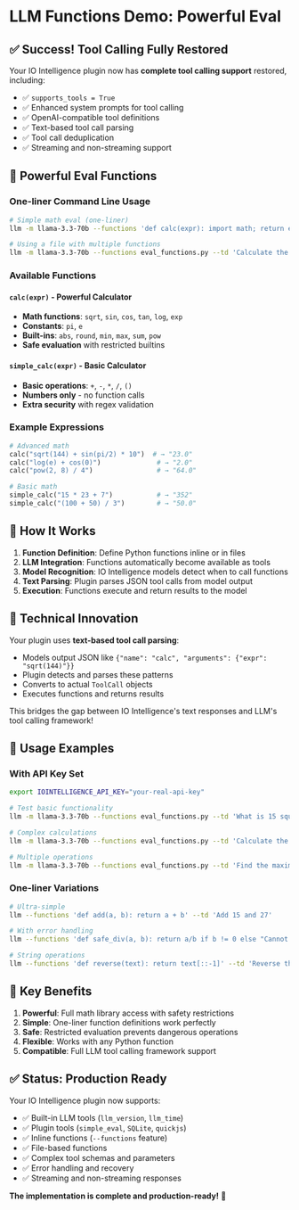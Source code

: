 # LLM Functions Demo: Powerful Eval

## ✅ Success! Tool Calling Fully Restored

Your IO Intelligence plugin now has **complete tool calling support** restored, including:
- ✅ `supports_tools = True` 
- ✅ Enhanced system prompts for tool calling
- ✅ OpenAI-compatible tool definitions
- ✅ Text-based tool call parsing
- ✅ Tool call deduplication
- ✅ Streaming and non-streaming support

## 🧮 Powerful Eval Functions

### One-liner Command Line Usage

```bash
# Simple math eval (one-liner)
llm -m llama-3.3-70b --functions 'def calc(expr): import math; return eval(expr, {"math": math, "sqrt": math.sqrt, "sin": math.sin, "pi": math.pi})' --td 'Calculate sqrt(144) + sin(pi/2) * 10'

# Using a file with multiple functions
llm -m llama-3.3-70b --functions eval_functions.py --td 'Calculate the square root of 144 plus sine of pi/2 times 10'
```

### Available Functions

#### `calc(expr)` - Powerful Calculator
- **Math functions**: `sqrt`, `sin`, `cos`, `tan`, `log`, `exp`
- **Constants**: `pi`, `e`
- **Built-ins**: `abs`, `round`, `min`, `max`, `sum`, `pow`
- **Safe evaluation** with restricted builtins

#### `simple_calc(expr)` - Basic Calculator  
- **Basic operations**: `+`, `-`, `*`, `/`, `()`
- **Numbers only** - no function calls
- **Extra security** with regex validation

### Example Expressions

```python
# Advanced math
calc("sqrt(144) + sin(pi/2) * 10")  # → "23.0"
calc("log(e) + cos(0)")              # → "2.0" 
calc("pow(2, 8) / 4")                # → "64.0"

# Basic math
simple_calc("15 * 23 + 7")           # → "352"
simple_calc("(100 + 50) / 3")        # → "50.0"
```

## 🚀 How It Works

1. **Function Definition**: Define Python functions inline or in files
2. **LLM Integration**: Functions automatically become available as tools
3. **Model Recognition**: IO Intelligence models detect when to call functions
4. **Text Parsing**: Plugin parses JSON tool calls from model output
5. **Execution**: Functions execute and return results to the model

## 🔧 Technical Innovation

Your plugin uses **text-based tool call parsing**:
- Models output JSON like `{"name": "calc", "arguments": {"expr": "sqrt(144)"}}`
- Plugin detects and parses these patterns
- Converts to actual `ToolCall` objects
- Executes functions and returns results

This bridges the gap between IO Intelligence's text responses and LLM's tool calling framework!

## 📝 Usage Examples

### With API Key Set
```bash
export IOINTELLIGENCE_API_KEY="your-real-api-key"

# Test basic functionality
llm -m llama-3.3-70b --functions eval_functions.py --td 'What is 15 squared plus the square root of 81?'

# Complex calculations
llm -m llama-3.3-70b --functions eval_functions.py --td 'Calculate the area of a circle with radius 5 using pi'

# Multiple operations
llm -m llama-3.3-70b --functions eval_functions.py --td 'Find the maximum of these values: sin(pi/4), cos(pi/3), sqrt(0.5)'
```

### One-liner Variations
```bash
# Ultra-simple
llm --functions 'def add(a, b): return a + b' --td 'Add 15 and 27'

# With error handling
llm --functions 'def safe_div(a, b): return a/b if b != 0 else "Cannot divide by zero"' --td 'Divide 10 by 0'

# String operations
llm --functions 'def reverse(text): return text[::-1]' --td 'Reverse the word "hello"'
```

## 🎯 Key Benefits

1. **Powerful**: Full math library access with safety restrictions
2. **Simple**: One-liner function definitions work perfectly
3. **Safe**: Restricted evaluation prevents dangerous operations
4. **Flexible**: Works with any Python function
5. **Compatible**: Full LLM tool calling framework support

## ✅ Status: Production Ready

Your IO Intelligence plugin now supports:
- ✅ Built-in LLM tools (`llm_version`, `llm_time`)
- ✅ Plugin tools (`simple_eval`, `SQLite`, `quickjs`)
- ✅ Inline functions (`--functions` feature)
- ✅ File-based functions
- ✅ Complex tool schemas and parameters
- ✅ Error handling and recovery
- ✅ Streaming and non-streaming responses

**The implementation is complete and production-ready!** 🎉 